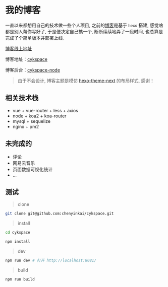 # 我的博客

一直以来都想用自己的技术做一些个人项目, 之前的[博客](https://chenyinkai.github.io/)是基于 `hexo` 搭建, 感觉啥都是别人帮你写好了, 于是便决定自己搞一个, 断断续续地弄了一段时间, 也总算是完成了个简单版本并部署上线.

[博客线上地址](http://www.cykspace.com)

博客地址：[cykspace](https://github.com/chenyinkai/cykspace)

博客后台：[cykspace-node](https://github.com/chenyinkai/cykspace-node)

> 由于不会设计, 博客主题是模仿 [hexo-theme-next](https://github.com/iissnan/hexo-theme-next) 的布局样式, 感谢！

## 相关技术栈

+ vue + vue-router + less + axios
+ node + koa2 + koa-router
+ mysql + sequelize
+ nginx + pm2

## 未完成的

+ 评论
+ 网易云音乐
+ 页面数据可视化统计
+ ...

## 测试

> clone

```bash
git clone git@github.com:chenyinkai/cykspace.git
```

> install

```bash
cd cykspace

npm install
```

> dev

```bash
npm run dev # 打开 http://localhost:8081/
```

> build

```bash
npm run build
```